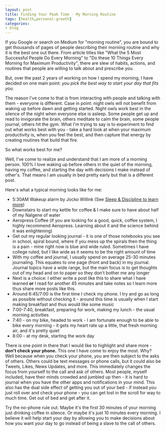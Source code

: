 ```yaml
---
layout: post
title: Finding Your Peak Time - My Morning Routine
tags: [health,personal-growth]
categories:
- blog
---
```


If you Google or search on Medium for "morning routine", you are bound to get thousands of pages of people describing their morning routine and why it is the best one out there. From article titles like "What the 5 Most Successful People Do Every Morning" to "Do these 10 Things Every Morning for Maximum Productivity", there are slew of habits, actions, and routines that people are willing to talk about and prescribe you.

But, over the past 2 years of working on how I spend my morning, I have decided on one main point: *you pick the best way to start your day that fits you.*

The reason I've come to that is from interacting with people and talking with them - everyone is different. Case in point: night owls will not benefit from waking up before dawn and getting started. Night owls work best in the silence of the night when everyone else is asleep. Some people get up and read to invigorate the brain, others meditate to calm the brain, some people journal, others hit the gym. What I'm trying to say is to experiment to find out what works best with you - take a hard look at when your maximum productivity is, when you feel the best, and then capture that energy by creating routines that build that fire.

So what works best for me?

Well, I've come to realize and understand that I am more of a morning person. 100% I love waking up before others in the quiet of the morning, having my coffee, and starting the day with decisions I make instead of other's. That means I am usually in bed pretty early but that is a different post.

Here's what a typical morning looks like for me:

- 5:30AM Wakeup alarm by Jocko Willink (See [Sleep & Discipline to learn more](/blog/2018/01/07/using-sleep-full-potential))
- Downstairs to start my kettle for coffee & I make sure to have about half of my Nalgene of water
- Aeropress Coffee (if you are looking for a good, quick, coffee system, I highly recommend Aeropress. Learning about it and the science behind it was enlightening)
- Get out my regular looking journal - it is one of those notebooks you see in school, spiral bound, where if you mess up the spirals then the thing is a pain - mine right now is blue and wide ruled. Sometimes I have college ruled, but I like wide as it seems to be the right amount of time
- With my coffee and journal, I usually spend on average 25-30 minutes journaling. This equates to one page (front and back) in my journal. Journal topics have a wide range, but the main focus is to get thoughts out of my head and on to paper so they don't bother me any longer
- Next is a choice: I either write a post like this to share what I have learned **or** I read for another 45 minutes and take notes so I learn more thus share more posts like this.
- Around 6:45/7:00 is the first time I check my phone. I try and go as long as possible without checking it - around this time is usually when I start making breakfast and thus would like some music
- 7:00-7:40, breakfast, preparing for work, making my lunch - the usual morning activities
- 7:40 - on my bike, headed to work - I am fortunate enough to be able to bike every morning - it gets my heart rate up a little, that fresh morning air, and it's pretty quiet
- 8:00 - at my desk, starting the work day

There is one point in there that I would like to highlight and share more - **don't check your phone.** This one I have come to enjoy the most. Why? Well because when you check your phone, you are then subject to the asks of others. Others could be text messages or phone calls, but it could also be Tweets, Likes, News Updates, and more. This immediately changes the focus from yourself to the call and ask of others. Most people, myself included, have their minds crowded and jumbled up then - it is hard to journal when you have the other apps and notifications in your mind. This also has the dual side effect of getting you out of your bed - if instead you just roll over and check your phone - you can get lost in the scroll for way to much time. Get out of bed and get after it.

Try the no-phone rule out. Maybe it's the first 30 minutes of your morning just drinking coffee in silence. Or maybe it's just 10 minutes every morning. I believe it will help start your day by allowing you to make decisions about how you want your day to go instead of being a slave to the call of others.
